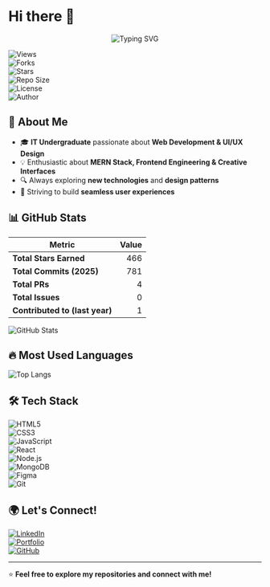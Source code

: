 # Hi there 👋  

<p align="center">
  <img src="https://readme-typing-svg.herokuapp.com?font=Fira+Code&weight=600&size=22&pause=1000&color=F75C7E&width=500&lines=Hey+I'm+Dulakshi+Buthpitiya;An+Aspiring+Web+Developer;Passionate+about+UI/UX+Design;MERN+Stack+Enthusiast" alt="Typing SVG">
</p>

![Views](https://komarev.com/ghpvc/?username=DulakshiButhpitiya&style=flat-square)  
![Forks](https://img.shields.io/github/forks/DulakshiButhpitiya/YourRepo?style=social)  
![Stars](https://img.shields.io/github/stars/DulakshiButhpitiya/YourRepo?style=social)  
![Repo Size](https://img.shields.io/github/repo-size/DulakshiButhpitiya/YourRepo)  
![License](https://img.shields.io/badge/license-GPL--3.0-purple)  
![Author](https://img.shields.io/badge/Author-Dulakshi+Buthpitiya-purple)  

## 🚀 About Me  

- 🎓 **IT Undergraduate** passionate about **Web Development & UI/UX Design**  
- 💡 Enthusiastic about **MERN Stack, Frontend Engineering & Creative Interfaces**  
- 🔍 Always exploring **new technologies** and **design patterns**  
- 🚀 Striving to build **seamless user experiences**  

## 📊 GitHub Stats  

| Metric                  | Value |
|-------------------------|------:|
| **Total Stars Earned**  | 466  |
| **Total Commits (2025)** | 781  |
| **Total PRs**           | 4  |
| **Total Issues**        | 0  |
| **Contributed to (last year)** | 1  |

![GitHub Stats](https://github-readme-stats.vercel.app/api?username=DulakshiButhpitiya&show_icons=true&theme=dark)  

## 🔥 Most Used Languages  

![Top Langs](https://github-readme-stats.vercel.app/api/top-langs/?username=DulakshiButhpitiya&layout=compact&theme=dark)  

## 🛠️ Tech Stack  

![HTML5](https://img.shields.io/badge/HTML5-E34F26?style=for-the-badge&logo=html5&logoColor=white)  
![CSS3](https://img.shields.io/badge/CSS3-1572B6?style=for-the-badge&logo=css3&logoColor=white)  
![JavaScript](https://img.shields.io/badge/JavaScript-F7DF1E?style=for-the-badge&logo=javascript&logoColor=black)  
![React](https://img.shields.io/badge/React-20232A?style=for-the-badge&logo=react&logoColor=61DAFB)  
![Node.js](https://img.shields.io/badge/Node.js-43853D?style=for-the-badge&logo=node.js&logoColor=white)  
![MongoDB](https://img.shields.io/badge/MongoDB-4EA94B?style=for-the-badge&logo=mongodb&logoColor=white)  
![Figma](https://img.shields.io/badge/Figma-F24E1E?style=for-the-badge&logo=figma&logoColor=white)  
![Git](https://img.shields.io/badge/Git-F05032?style=for-the-badge&logo=git&logoColor=white)  

## 🌍 Let's Connect!  

[![LinkedIn](https://img.shields.io/badge/LinkedIn-0A66C2?style=for-the-badge&logo=linkedin&logoColor=white)](www.linkedin.com/in/dulakshi-chandima-b112a4318)  
[![Portfolio](https://img.shields.io/badge/Portfolio-FF5722?style=for-the-badge&logo=web&logoColor=white)](https://yourportfolio.com)  
[![GitHub](https://img.shields.io/badge/GitHub-181717?style=for-the-badge&logo=github&logoColor=white)](https://github.com/DulakshiButhpitiya)  

---
⭐️ **Feel free to explore my repositories and connect with me!**  
